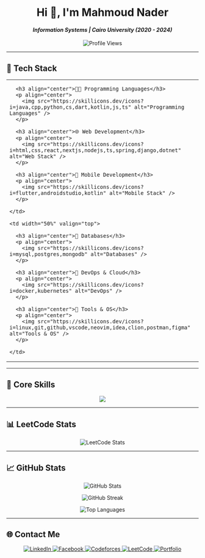 <h1 align="center">Hi 👋, I'm Mahmoud Nader</h1>

<h4 align="center"><i>Information Systems | Cairo University (2020 - 2024)</i></h4>

<p align="center">
  <img src="https://visitor-badge.laobi.icu/badge?page_id=mahmoudnader150.mahmoudnader150" alt="Profile Views" />
</p>

---

## 🚀 Tech Stack

<table>
  <tr>
    <td width="50%" valign="top">
      
      <h3 align="center">👨‍💻 Programming Languages</h3>
      <p align="center">
        <img src="https://skillicons.dev/icons?i=java,cpp,python,cs,dart,kotlin,js,ts" alt="Programming Languages" />
      </p>

      <h3 align="center">🌐 Web Development</h3>
      <p align="center">
        <img src="https://skillicons.dev/icons?i=html,css,react,nextjs,nodejs,ts,spring,django,dotnet" alt="Web Stack" />
      </p>

      <h3 align="center">📱 Mobile Development</h3>
      <p align="center">
        <img src="https://skillicons.dev/icons?i=flutter,androidstudio,kotlin" alt="Mobile Stack" />
      </p>

    </td>
    
    <td width="50%" valign="top">

      <h3 align="center">💾 Databases</h3>
      <p align="center">
        <img src="https://skillicons.dev/icons?i=mysql,postgres,mongodb" alt="Databases" />
      </p>

      <h3 align="center">🐳 DevOps & Cloud</h3>
      <p align="center">
        <img src="https://skillicons.dev/icons?i=docker,kubernetes" alt="DevOps" />
      </p>

      <h3 align="center">🧰 Tools & OS</h3>
      <p align="center">
        <img src="https://skillicons.dev/icons?i=linux,git,github,vscode,neovim,idea,clion,postman,figma" alt="Tools & OS" />
      </p>

    </td>
  </tr>
</table>

---

## 🎯 Core Skills

<p align="center">
  <img src="https://readme-typing-svg.herokuapp.com?font=Fira+Code&duration=3000&pause=1000&center=true&vCenter=true&width=600&lines=Full-Stack+Web+%26+Mobile+Developer;Spring+Boot+%7C+.NET+Backend+Development;Problem+Solving+%7C+DSA+Enthusiast" />
</p>

---

## 📊 LeetCode Stats

<p align="center">
  <img src="https://leetcard.jacoblin.cool/mahmoudnader?theme=dark&font=Fira+Code&ext=contest" alt="LeetCode Stats" />
</p>

---

## 📈 GitHub Stats

<p align="center">
  <img src="https://github-readme-stats.vercel.app/api?username=mahmoudnader150&show_icons=true&theme=github_dark&hide_border=true" alt="GitHub Stats" />
</p>

<p align="center">
  <img src="https://github-readme-streak-stats.herokuapp.com?user=mahmoudnader150&theme=github-dark-blue&hide_border=true" alt="GitHub Streak" />
</p>

<p align="center">
  <img src="https://github-readme-stats.vercel.app/api/top-langs/?username=mahmoudnader150&layout=compact&theme=github_dark&hide_border=true" alt="Top Languages" />
</p>

---

## 🌐 Contact Me

<p align="center">
  <a href="https://linkedin.com/in/mahmoud-nader-112483228" target="_blank">
    <img src="https://img.shields.io/badge/LinkedIn-0077B5?style=for-the-badge&logo=linkedin&logoColor=white" alt="LinkedIn" />
  </a>
  <a href="https://facebook.com/mahmoudnader.midonader" target="_blank">
    <img src="https://img.shields.io/badge/Facebook-1877F2?style=for-the-badge&logo=facebook&logoColor=white" alt="Facebook" />
  </a>
  <a href="https://codeforces.com/profile/_nader" target="_blank">
    <img src="https://img.shields.io/badge/Codeforces-1F8ACB?style=for-the-badge&logo=codeforces&logoColor=white" alt="Codeforces" />
  </a>
  <a href="https://leetcode.com/u/mahmoudnader/" target="_blank">
    <img src="https://img.shields.io/badge/LeetCode-FFA116?style=for-the-badge&logo=leetcode&logoColor=black" alt="LeetCode" />
  </a>
  <a href="https://mahmoudnader150.github.io/engineer-story-hub/" target="_blank">
    <img src="https://img.shields.io/badge/Portfolio-1A1A1A?style=for-the-badge&logo=github&logoColor=white" alt="Portfolio" />
  </a>
</p>

